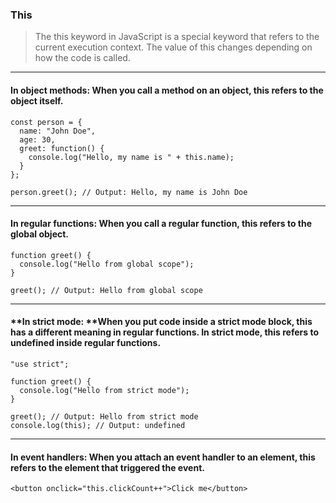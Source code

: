 ### This
> The this keyword in JavaScript is a special keyword that refers to the current execution context. The value of this changes depending on how the code is called.
---
#### **In object methods:** When you call a method on an object, this refers to the object itself.
```
const person = {
  name: "John Doe",
  age: 30,
  greet: function() {
    console.log("Hello, my name is " + this.name);
  }
};

person.greet(); // Output: Hello, my name is John Doe
```
---
#### **In regular functions:** When you call a regular function, this refers to the global object.
```
function greet() {
  console.log("Hello from global scope");
}

greet(); // Output: Hello from global scope
```
---
#### **In strict mode: **When you put code inside a strict mode block, this has a different meaning in regular functions. In strict mode, this refers to undefined inside regular functions.
```
"use strict";

function greet() {
  console.log("Hello from strict mode");
}

greet(); // Output: Hello from strict mode
console.log(this); // Output: undefined
```
---

#### **In event handlers:** When you attach an event handler to an element, this refers to the element that triggered the event. 
```
<button onclick="this.clickCount++">Click me</button>
```
